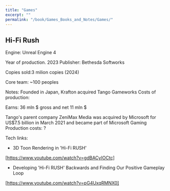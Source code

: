 ```yaml
---
title: "Games"
excerpt: ""
permalink: "/book/Games_Books_and_Notes/Games/"
---
```



## Hi-Fi Rush

Engine: Unreal Engine 4 

Year of production. 2023
Publisher: Bethesda Softworks

Copies sold:3 milion copies (2024) 

Core team: ~100 peoples

Notes: Founded in Japan, Krafton acquired Tango Gameworks
Costs of production:

Earns: 36 mln $ gross and net 11 mln $


Tango's parent company ZeniMax Media was acquired by Microsoft for US$7.5 billion in March 2021 and became part of Microsoft Gaming
Production costs: ?


Tech links:
- 3D Toon Rendering in 'Hi-Fi RUSH'

[https://www.youtube.com/watch?v=gdBACyIOCtc] 

- Developing 'Hi-Fi RUSH' Backwards and Finding Our Positive Gameplay Loop

[https://www.youtube.com/watch?v=pG4UxqRMNX0]